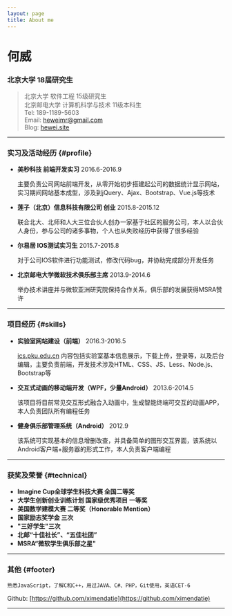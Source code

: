 ```yaml
---
layout: page
title: About me
---
```


# 何威

### 北京大学 18届研究生



>北京大学   软件工程 15级研究生  
>北京邮电大学 计算机科学与技术 11级本科生  
>Tel: 189-1189-5603  
>Email: <heweimr@gmail.com>  
>Blog:  [hewei.site](hewei.site)    

------

### 实习及活动经历 {#profile}

* **美秒科技 前端开发实习** 2016.6-2016.9

    主要负责公司网站前端开发，从零开始初步搭建起公司的数据统计显示网站，实习期间网站基本成型，涉及到jQuery、Ajax、Bootstrap、Vue.js等技术
 
* **莲子（北京）信息科技有限公司 创业** 2015.8-2015.12

    联合北大、北师和人大三位合伙人创办一家基于社区的服务公司，本人以合伙人身份，参与公司的诸多事物，个人也从失败经历中获得了很多经验

* **尔易居  IOS测试实习生** 2015.7-2015.8

    对于公司IOS软件进行功能测试，修改代码bug，并协助完成部分开发任务

* **北京邮电大学微软技术俱乐部主席** 2013.9-2014.6

    举办技术讲座并与微软亚洲研究院保持合作关系，俱乐部的发展获得MSRA赞许


------

### 项目经历 {#skills}

* **实验室网站建设（前端）** 2016.3-2016.5

    [ics.pku.edu.cn](ics.pku.edu.cn) 内容包括实验室基本信息展示，下载上传，登录等，以及后台编辑，主要负责前端，开发技术涉及HTML、CSS、JS、Less、Node.js、Bootstrap等
    
* **交互式动画的移动端开发（WPF，少量Android）** 2013.6-2014.5

    该项目将目前常见交互形式融合入动画中，生成智能终端可交互的动画APP，本人负责团队所有编程任务
    
* **健身俱乐部管理系统（Android）** 2012.9

    该系统可实现基本的信息增删改查，并具备简单的图形交互界面，该系统以Android客户端+服务器的形式工作，本人负责客户端编程


-------

### 获奖及荣誉 {#technical}

* **Imagine Cup全球学生科技大赛  全国二等奖** 
* **大学生创新创业训练计划  国家级优秀项目  一等奖** 
* **美国数学建模大赛  二等奖（Honorable Mention）** 
* **国家励志奖学金 三次** 
* **"三好学生"三次** 
* **北邮“十佳社长”、“五佳社团”** 
*  **MSRA“微软学生俱乐部之星"**	 






------



### 其他 {#footer}

    熟悉JavaScript，了解C和C++，用过JAVA、C#、PHP，Git使用，英语CET-6

Github: [https://github.com/ximendatie](https://github.com/ximendatie)  

------



